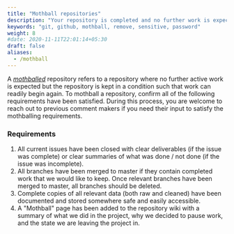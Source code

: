 ```yaml
---
title: "Mothball repositories"
description: "Your repository is completed and no further work is expected? Keep it in good condition by making it ready to use again in the future if needed."
keywords: "git, github, mothball, remove, sensitive, password"
weight: 8
#date: 2020-11-11T22:01:14+05:30
draft: false
aliases:
  - /mothball
---
```


A *[mothballed](http://npic.orst.edu/images/mothballNN.gif)* repository refers to a repository where no further active work is expected but the repository is kept in a condition such that work can readily begin again. To mothball a repository, confirm all of the following requirements have been satisfied. During this process, you are welcome to reach out to previous comment makers if you need their input to satisfy the mothballing requirements.

### Requirements

1. All current issues have been closed with clear deliverables (if the issue was complete) or clear summaries of what was done / not done (if the issue was incomplete).
2. All branches have been merged to master if they contain completed work that we would like to keep. Once relevant branches have been merged to master, all branches should be deleted.
3. Complete copies of all relevant data (both raw and cleaned) have been documented and stored somewhere safe and easily accessible.
4. A "Mothball" page has been added to the repository wiki with a summary of what we did in the project, why we decided to pause work, and the state we are leaving the project in.

